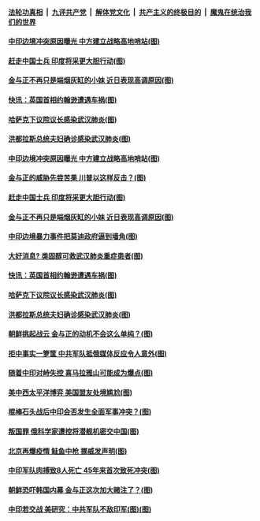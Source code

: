 ####  [法轮功真相](../../../../basic/blob/master/README.md?t=06190431) &nbsp;|&nbsp; [九评共产党](../../../../9ping.md/blob/master/README.md?t=06190431) &nbsp;|&nbsp; [解体党文化](../../../../jtdwh.md/blob/master/README.md?t=06190431)  &nbsp;|&nbsp; [共产主义的终极目的](../../../../gczydzjmd.md/blob/master/README.md?t=06190431) &nbsp;|&nbsp; [魔鬼在统治我们的世界](../../../../mgztzwmdsj.md/blob/master/README.md?t=06190431) 

#### [中印边境冲突原因曝光 中方建立战略高地哨站(图)](../pages/p9/936925.md?t=06190431) 

#### [赶走中国士兵 印度将采更大胆行动(图)](../pages/p9/936844.md?t=06190431) 

#### [金与正不再只是端烟灰缸的小妹 近日表现高调原因(图)](../pages/p9/936874.md?t=06190431) 

#### [快讯：英国首相约翰逊遭遇车祸(图)](../pages/p9/936880.md?t=06190431) 

#### [哈萨克下议院议长感染武汉肺炎(图)](../pages/p9/936836.md?t=06190431) 

#### [洪都拉斯总统夫妇确诊感染武汉肺炎(图)](../pages/p9/936833.md?t=06190431) 

#### [中印边境冲突原因曝光 中方建立战略高地哨站(图)](../pages/p9/936925.md?t=06190431) 

#### [金与正的威胁先尝苦果 川普以这样反击？(图)](../pages/p9/936907.md?t=06190431) 

#### [赶走中国士兵 印度将采更大胆行动(图)](../pages/p9/936844.md?t=06190431) 

#### [金与正不再只是端烟灰缸的小妹 近日表现高调原因(图)](../pages/p9/936874.md?t=06190431) 

#### [中印边境暴力事件把莫迪政府逼到墙角(图)](../pages/p9/936885.md?t=06190431) 

#### [大好消息? 类固醇可救武汉肺炎重症患者(图)](../pages/p9/936843.md?t=06190431) 

#### [快讯：英国首相约翰逊遭遇车祸(图)](../pages/p9/936880.md?t=06190431) 

#### [哈萨克下议院议长感染武汉肺炎(图)](../pages/p9/936836.md?t=06190431) 

#### [洪都拉斯总统夫妇确诊感染武汉肺炎(图)](../pages/p9/936833.md?t=06190431) 

#### [朝鲜挑起战云 金与正的动机不会这么单纯？(图)](../pages/p9/936815.md?t=06190431) 

#### [拒中事实一箩筐 中共军队抵俄媒体反应令人意外(图)](../pages/p9/936748.md?t=06190431) 

#### [随着中印对峙失控 喜马拉雅山可能成为爆点(图)](../pages/p9/936797.md?t=06190431) 

#### [美中西太平洋博弈 美国盟友处境尴尬(图)](../pages/p9/936793.md?t=06190431) 

#### [棍棒石头战后中印会否发生全面军事冲突？(图)](../pages/p9/936790.md?t=06190431) 

#### [叛国罪 俄科学家遭控将潜舰机密交中国(图)](../pages/p9/936738.md?t=06190431) 

#### [北京再爆疫情 鲑鱼中枪 挪威发声明(图)](../pages/p9/936755.md?t=06190431) 

#### [中印军队肉搏致8人死亡 45年来首次致死冲突(图)](../pages/p9/936745.md?t=06190431) 


#### [朝鲜恐吓韩国内幕 金与正这次加大赌注了？(图)](../pages/p9/936620.md?t=06190431) 

#### [中印若交战 美研究：中共军队不敌印军(图)(图)](../pages/p9/936631.md?t=06190431) 

